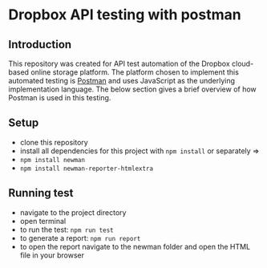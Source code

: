 # Dropbox API testing with postman 

## Introduction 

This repository was created for API test automation of the Dropbox cloud-based online storage platform.
The platform chosen to implement this automated testing is [Postman](https://www.postman.com/) and uses JavaScript as the underlying implementation language. The below section gives a brief overview of how Postman is used in this testing.

## Setup

- clone this repository
- install all dependencies for this project with `npm install` or separately => 
- `npm install newman`
- `npm install newman-reporter-htmlextra`

## Running test

- navigate to the project directory 
- open terminal
- to run the test: `npm run test`
- to generate a report: `npm run report` 
- to open the report navigate to the newman folder and open the HTML file in your browser